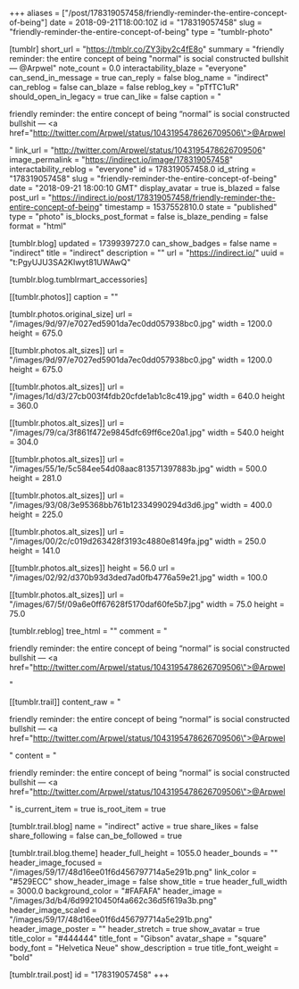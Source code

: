 +++
aliases = ["/post/178319057458/friendly-reminder-the-entire-concept-of-being"]
date = 2018-09-21T18:00:10Z
id = "178319057458"
slug = "friendly-reminder-the-entire-concept-of-being"
type = "tumblr-photo"

[tumblr]
short_url = "https://tmblr.co/ZY3jby2c4fE8o"
summary = "friendly reminder: the entire concept of being \"normal\" is social constructed bullshit — @Arpwel"
note_count = 0.0
interactability_blaze = "everyone"
can_send_in_message = true
can_reply = false
blog_name = "indirect"
can_reblog = false
can_blaze = false
reblog_key = "pTfTC1uR"
should_open_in_legacy = true
can_like = false
caption = "<p>friendly reminder: the entire concept of being &ldquo;normal&rdquo; is social constructed bullshit — <a href=\"http://twitter.com/Arpwel/status/1043195478626709506\">@Arpwel</a></p>"
link_url = "http://twitter.com/Arpwel/status/1043195478626709506"
image_permalink = "https://indirect.io/image/178319057458"
interactability_reblog = "everyone"
id = 178319057458.0
id_string = "178319057458"
slug = "friendly-reminder-the-entire-concept-of-being"
date = "2018-09-21 18:00:10 GMT"
display_avatar = true
is_blazed = false
post_url = "https://indirect.io/post/178319057458/friendly-reminder-the-entire-concept-of-being"
timestamp = 1537552810.0
state = "published"
type = "photo"
is_blocks_post_format = false
is_blaze_pending = false
format = "html"

[tumblr.blog]
updated = 1739939727.0
can_show_badges = false
name = "indirect"
title = "indirect"
description = ""
url = "https://indirect.io/"
uuid = "t:PgyUJU3SA2Klwyt81UWAwQ"

[tumblr.blog.tumblrmart_accessories]

[[tumblr.photos]]
caption = ""

[tumblr.photos.original_size]
url = "/images/9d/97/e7027ed5901da7ec0dd057938bc0.jpg"
width = 1200.0
height = 675.0

[[tumblr.photos.alt_sizes]]
url = "/images/9d/97/e7027ed5901da7ec0dd057938bc0.jpg"
width = 1200.0
height = 675.0

[[tumblr.photos.alt_sizes]]
url = "/images/1d/d3/27cb003f4fdb20cfde1ab1c8c419.jpg"
width = 640.0
height = 360.0

[[tumblr.photos.alt_sizes]]
url = "/images/79/ca/3f861f472e9845dfc69ff6ce20a1.jpg"
width = 540.0
height = 304.0

[[tumblr.photos.alt_sizes]]
url = "/images/55/1e/5c584ee54d08aac813571397883b.jpg"
width = 500.0
height = 281.0

[[tumblr.photos.alt_sizes]]
url = "/images/93/08/3e95368bb761b12334990294d3d6.jpg"
width = 400.0
height = 225.0

[[tumblr.photos.alt_sizes]]
url = "/images/00/2c/c019d263428f3193c4880e8149fa.jpg"
width = 250.0
height = 141.0

[[tumblr.photos.alt_sizes]]
height = 56.0
url = "/images/02/92/d370b93d3ded7ad0fb4776a59e21.jpg"
width = 100.0

[[tumblr.photos.alt_sizes]]
url = "/images/67/5f/09a6e0ff67628f5170daf60fe5b7.jpg"
width = 75.0
height = 75.0

[tumblr.reblog]
tree_html = ""
comment = "<p>friendly reminder: the entire concept of being “normal” is social constructed bullshit — <a href=\"http://twitter.com/Arpwel/status/1043195478626709506\">@Arpwel</a></p>"

[[tumblr.trail]]
content_raw = "<p>friendly reminder: the entire concept of being “normal” is social constructed bullshit — <a href=\"http://twitter.com/Arpwel/status/1043195478626709506\">@Arpwel</a></p>"
content = "<p>friendly reminder: the entire concept of being &ldquo;normal&rdquo; is social constructed bullshit &mdash; <a href=\"http://twitter.com/Arpwel/status/1043195478626709506\">@Arpwel</a></p>"
is_current_item = true
is_root_item = true

[tumblr.trail.blog]
name = "indirect"
active = true
share_likes = false
share_following = false
can_be_followed = true

[tumblr.trail.blog.theme]
header_full_height = 1055.0
header_bounds = ""
header_image_focused = "/images/59/17/48d16ee01f6d456797714a5e291b.png"
link_color = "#529ECC"
show_header_image = false
show_title = true
header_full_width = 3000.0
background_color = "#FAFAFA"
header_image = "/images/3d/b4/6d99210450f4a662c36d5f619a3b.png"
header_image_scaled = "/images/59/17/48d16ee01f6d456797714a5e291b.png"
header_image_poster = ""
header_stretch = true
show_avatar = true
title_color = "#444444"
title_font = "Gibson"
avatar_shape = "square"
body_font = "Helvetica Neue"
show_description = true
title_font_weight = "bold"

[tumblr.trail.post]
id = "178319057458"
+++
